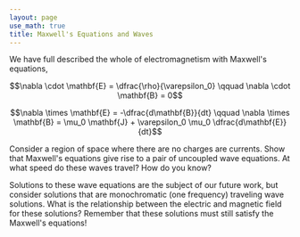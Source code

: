 ```yaml
---
layout: page
use_math: true
title: Maxwell's Equations and Waves
---
```


We have full described the whole of electromagnetism with Maxwell's equations,

$$\nabla \cdot \mathbf{E} = \dfrac{\rho}{\varepsilon_0} \qquad \nabla \cdot \mathbf{B}
 = 0$$

 $$\nabla \times \mathbf{E} = -\dfrac{d\mathbf{B}}{dt} \qquad \nabla \times \mathbf{B}
  = \mu_0 \mathbf{J} + \varepsilon_0 \mu_0 \dfrac{d\mathbf{E}}{dt}$$

Consider a region of space where there are no charges are currents. Show that Maxwell's equations give rise to a pair of uncoupled wave equations. At what speed do these waves travel? How do you know?

Solutions to these wave equations are the subject of our future work, but consider solutions that are monochromatic (one frequency) traveling wave solutions. What is the relationship between the electric and magnetic field for these solutions? Remember that these solutions must still satisfy the Maxwell's equations!

